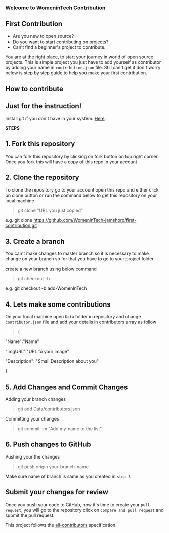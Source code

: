### Welcome to WomeninTech Contribution

## First Contribution

- Are you new to open source?
- Do you want to start contributing on projects?
- Can't find a beginner's project to contribute.

You are at the right place, to start your journey in world of open source projects. This is simple project you just have to add yourself as contributor by adding your name in `contribution.json` file. Still can't get it don't worry below is step by step guide to help you make your first contribution.
## How to contribute

## Just for the instruction!

Install git if you don't have in your system. [Here](https://help.github.com/articles/set-up-git/).
  

**STEPS**

## 1. Fork this repository
 
You can fork this repository by clicking on fork button on top right corner. Once you fork this will have a copy of this repo in your account

## 2. Clone the repository


To clone the repository go to your account open this repo and either click on clone button or run the command below to get this repository on your local machine

  

> git clone "URL you just copied"

  

e.g. git clone https://github.com/WomeninTech-jamshoro/first-contribution.git

  

## 3. Create a branch

  

You can't make changes to master branch so it is necessary to make change on your branch so for that you have to go to your project folder

  

create a new branch using below command

  

> git checkout -b <add-your-github-name>

  

e.g. git checkout -b add-WomenInTech

  

## 4. Lets make some contributions

  

On your local machine open `Data` folder in repository and change `contributor.json` file and add your details in contributors array as follow

  

> {

"Name":"Name"

"imgURL":"URL to your image"

"Description": "Small Description about you"

}

  

## 5. Add Changes and Commit Changes

  

Adding your branch changes

  

> git add Data/contributors.json

  

Committing your changes

  

> git commit -m "Add my-name to the list"

  

## 6. Push changes to GitHub

  

Pushing your the changes

  

> git push origin your-branch-name

  

Make sure name of branch is same as you created in `step 3`

  

## Submit your changes for review

  

Once you push your code to GitHub, now it's time to create your `pull request`, you will go to the repository click on `compare and pull request` and submit the pull request.

This project follows the [all-contributors](https://github.com/all-contributors/all-contributors) specification.
